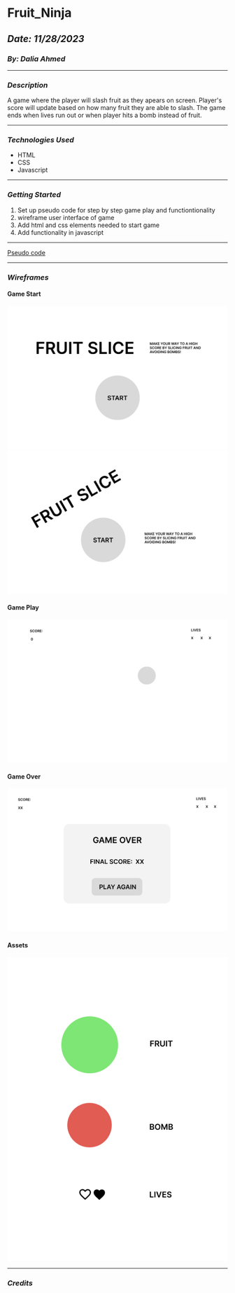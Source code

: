 # Fruit_Ninja

## **_Date: 11/28/2023_**

### **_By: Dalia Ahmed_**


***

### **_Description_**

A game where the player will slash fruit as they apears on screen. Player's score will update based on how many fruit they are able to slash. The game ends when lives run out or when player hits a bomb instead of fruit.

***

### **_Technologies Used_**

- HTML
- CSS
- Javascript

***

### **_Getting Started_**

1. Set up pseudo code for step by step game play and functiontionality
2. wireframe user interface of game
3. Add html and css elements needed to start game
4. Add functionality in javascript

***

[Pseudo code](./pseudo/pseudo.txt)

***

### **_Wireframes_**

#### Game Start
![Image](./images/wireframes/START%20PAGE%201.png)
![Image](./images/wireframes/START%20PAGE%202.png)

#### Game Play
![Image](./images/wireframes/GAME%20START.png)

#### Game Over
![Image](./images/wireframes/GAME%20OVER.png)

#### Assets
![Image](./images/wireframes/ASSETS.png)

***


### **_Credits_**

